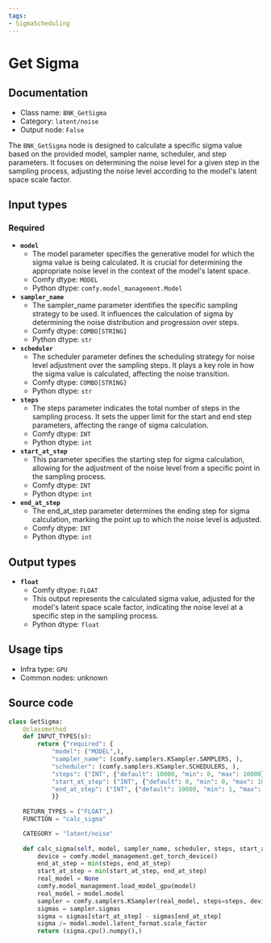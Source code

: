 ```yaml
---
tags:
- SigmaScheduling
---
```


# Get Sigma
## Documentation
- Class name: `BNK_GetSigma`
- Category: `latent/noise`
- Output node: `False`

The `BNK_GetSigma` node is designed to calculate a specific sigma value based on the provided model, sampler name, scheduler, and step parameters. It focuses on determining the noise level for a given step in the sampling process, adjusting the noise level according to the model's latent space scale factor.
## Input types
### Required
- **`model`**
    - The model parameter specifies the generative model for which the sigma value is being calculated. It is crucial for determining the appropriate noise level in the context of the model's latent space.
    - Comfy dtype: `MODEL`
    - Python dtype: `comfy.model_management.Model`
- **`sampler_name`**
    - The sampler_name parameter identifies the specific sampling strategy to be used. It influences the calculation of sigma by determining the noise distribution and progression over steps.
    - Comfy dtype: `COMBO[STRING]`
    - Python dtype: `str`
- **`scheduler`**
    - The scheduler parameter defines the scheduling strategy for noise level adjustment over the sampling steps. It plays a key role in how the sigma value is calculated, affecting the noise transition.
    - Comfy dtype: `COMBO[STRING]`
    - Python dtype: `str`
- **`steps`**
    - The steps parameter indicates the total number of steps in the sampling process. It sets the upper limit for the start and end step parameters, affecting the range of sigma calculation.
    - Comfy dtype: `INT`
    - Python dtype: `int`
- **`start_at_step`**
    - This parameter specifies the starting step for sigma calculation, allowing for the adjustment of the noise level from a specific point in the sampling process.
    - Comfy dtype: `INT`
    - Python dtype: `int`
- **`end_at_step`**
    - The end_at_step parameter determines the ending step for sigma calculation, marking the point up to which the noise level is adjusted.
    - Comfy dtype: `INT`
    - Python dtype: `int`
## Output types
- **`float`**
    - Comfy dtype: `FLOAT`
    - This output represents the calculated sigma value, adjusted for the model's latent space scale factor, indicating the noise level at a specific step in the sampling process.
    - Python dtype: `float`
## Usage tips
- Infra type: `GPU`
- Common nodes: unknown


## Source code
```python
class GetSigma:
    @classmethod
    def INPUT_TYPES(s):
        return {"required": {
            "model": ("MODEL",),
            "sampler_name": (comfy.samplers.KSampler.SAMPLERS, ),
            "scheduler": (comfy.samplers.KSampler.SCHEDULERS, ),
            "steps": ("INT", {"default": 10000, "min": 0, "max": 10000}),
            "start_at_step": ("INT", {"default": 0, "min": 0, "max": 10000}),
            "end_at_step": ("INT", {"default": 10000, "min": 1, "max": 10000}),
            }}
    
    RETURN_TYPES = ("FLOAT",)
    FUNCTION = "calc_sigma"

    CATEGORY = "latent/noise"
        
    def calc_sigma(self, model, sampler_name, scheduler, steps, start_at_step, end_at_step):
        device = comfy.model_management.get_torch_device()
        end_at_step = min(steps, end_at_step)
        start_at_step = min(start_at_step, end_at_step)
        real_model = None
        comfy.model_management.load_model_gpu(model)
        real_model = model.model
        sampler = comfy.samplers.KSampler(real_model, steps=steps, device=device, sampler=sampler_name, scheduler=scheduler, denoise=1.0, model_options=model.model_options)
        sigmas = sampler.sigmas
        sigma = sigmas[start_at_step] - sigmas[end_at_step]
        sigma /= model.model.latent_format.scale_factor
        return (sigma.cpu().numpy(),)

```
